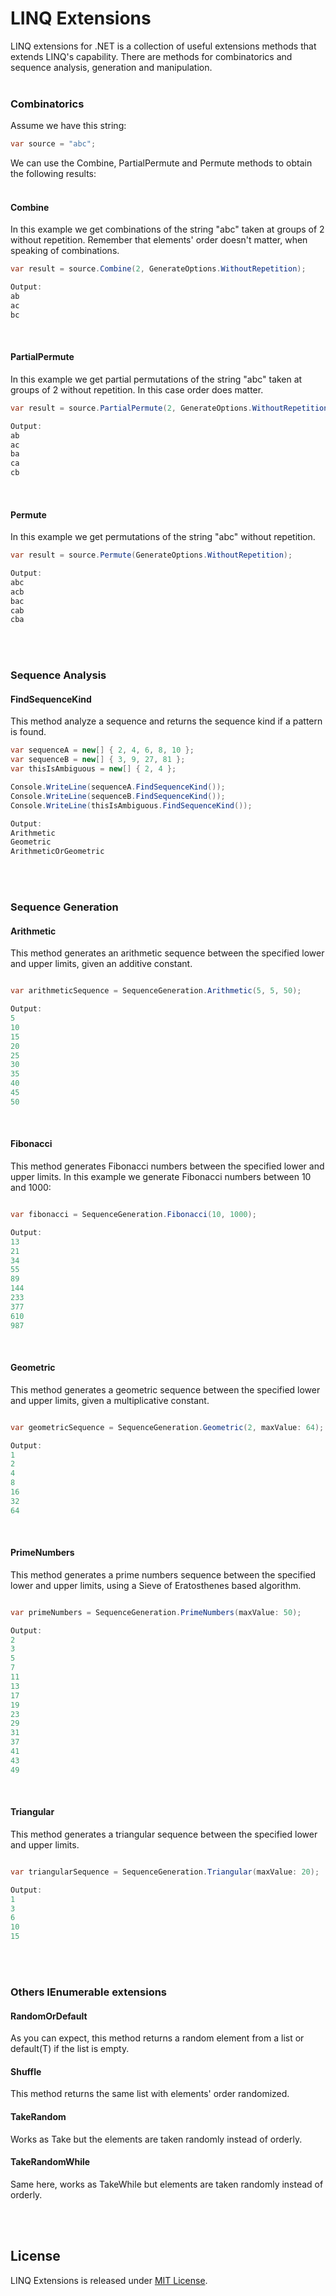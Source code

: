 # LINQ Extensions

LINQ extensions for .NET is a collection of useful extensions methods that extends LINQ's capability.
There are methods for combinatorics and sequence analysis, generation and manipulation.<br /><br />

### Combinatorics<br />

Assume we have this string:

```csharp
var source = "abc";
```

We can use the Combine, PartialPermute and Permute methods to obtain the following results:<br /><br />

#### Combine

In this example we get combinations of the string "abc" taken at groups of 2 without repetition.
Remember that elements' order doesn't matter, when speaking of combinations.

```csharp
var result = source.Combine(2, GenerateOptions.WithoutRepetition);

Output:
ab
ac
bc
```
<br />

#### PartialPermute

In this example we get partial permutations of the string "abc" taken at groups of 2 without repetition.
In this case order does matter.

```csharp
var result = source.PartialPermute(2, GenerateOptions.WithoutRepetition);

Output:
ab
ac
ba
ca
cb
```
<br />

#### Permute

In this example we get permutations of the string "abc" without repetition.

```csharp
var result = source.Permute(GenerateOptions.WithoutRepetition);

Output:
abc
acb
bac
cab
cba
```
<br /><br />

### Sequence Analysis<br />

#### FindSequenceKind

This method analyze a sequence and returns the sequence kind if a pattern is found.

```csharp
var sequenceA = new[] { 2, 4, 6, 8, 10 };
var sequenceB = new[] { 3, 9, 27, 81 };
var thisIsAmbiguous = new[] { 2, 4 };

Console.WriteLine(sequenceA.FindSequenceKind());
Console.WriteLine(sequenceB.FindSequenceKind());
Console.WriteLine(thisIsAmbiguous.FindSequenceKind());

Output:
Arithmetic
Geometric
ArithmeticOrGeometric
```
<br /><br />

### Sequence Generation<br />

#### Arithmetic

This method generates an arithmetic sequence between the specified lower and upper limits, given an additive constant.

```csharp

var arithmeticSequence = SequenceGeneration.Arithmetic(5, 5, 50);

Output:
5
10
15
20
25
30
35
40
45
50
```
<br />

#### Fibonacci

This method generates Fibonacci numbers between the specified lower and upper limits.
In this example we generate Fibonacci numbers between 10 and 1000:

```csharp

var fibonacci = SequenceGeneration.Fibonacci(10, 1000);

Output:
13
21
34
55
89
144
233
377
610
987
```
<br />

#### Geometric

This method generates a geometric sequence between the specified lower and upper limits, given a multiplicative constant.

```csharp

var geometricSequence = SequenceGeneration.Geometric(2, maxValue: 64);

Output:
1
2
4
8
16
32
64
```
<br />

#### PrimeNumbers

This method generates a prime numbers sequence between the specified lower and upper limits, using a Sieve of Eratosthenes based algorithm.

```csharp

var primeNumbers = SequenceGeneration.PrimeNumbers(maxValue: 50);

Output:
2
3
5
7
11
13
17
19
23
29
31
37
41
43
49
```
<br />

#### Triangular

This method generates a triangular sequence between the specified lower and upper limits.

```csharp

var triangularSequence = SequenceGeneration.Triangular(maxValue: 20);

Output:
1
3
6
10
15
```
<br /><br />

### Others IEnumerable<T> extensions<br />

#### RandomOrDefault<br />

As you can expect, this method returns a random element from a list or default(T) if the list is empty.

#### Shuffle<br />

This method returns the same list with elements' order randomized.

#### TakeRandom<br />

Works as Take but the elements are taken randomly instead of orderly.

#### TakeRandomWhile<br />

Same here, works as TakeWhile but elements are taken randomly instead of orderly.

<br /><br />

## License

LINQ Extensions is released under [MIT License](https://github.com/TommasoScalici/LINQExtensions/blob/master/LICENSE.md).